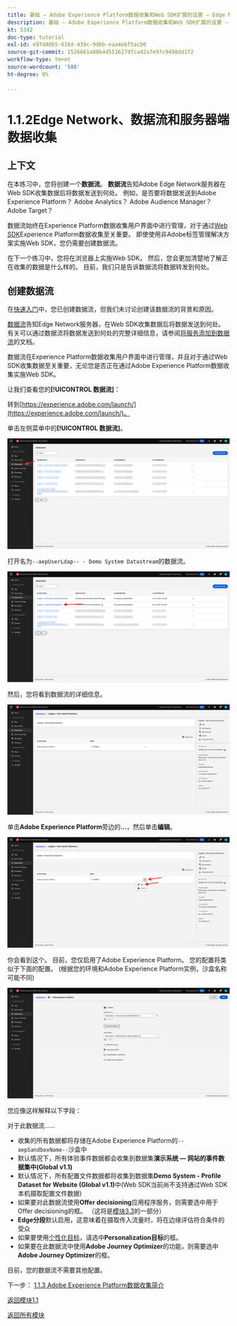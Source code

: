 ```yaml
---
title: 基础 — Adobe Experience Platform数据收集和Web SDK扩展的设置 — Edge Network、数据流和服务器端数据收集
description: 基础 — Adobe Experience Platform数据收集和Web SDK扩展的设置 — Edge Network、数据流和服务器端数据收集
kt: 5342
doc-type: tutorial
exl-id: e97d40b5-616d-439c-9d6b-eaa4ebf5acb0
source-git-commit: 1526661a80b4d551627dfca42a7e97c9498dd1f2
workflow-type: tm+mt
source-wordcount: '588'
ht-degree: 0%

---
```


# 1.1.2Edge Network、数据流和服务器端数据收集

## 上下文

在本练习中，您将创建一个&#x200B;**数据流**。 **数据流**&#x200B;告知Adobe Edge Network服务器在Web SDK收集数据后将数据发送到何处。 例如，是否要将数据发送到Adobe Experience Platform？ Adobe Analytics？ Adobe Audience Manager？ Adobe Target？

数据流始终在Experience Platform数据收集用户界面中进行管理，对于通过[Web SDK](https://experienceleague.adobe.com/zh-hans/docs/experience-platform/web-sdk/home)Experience Platform数据收集至关重要。 即使使用非Adobe标签管理解决方案实施Web SDK，您仍需要创建数据流。

在下一个练习中，您将在浏览器上实施Web SDK。 然后，您会更加清楚地了解正在收集的数据是什么样的。 目前，我们只是告诉数据流将数据转发到何处。

## 创建数据流

在[快速入门](./../../../modules/gettingstarted/gettingstarted/ex2.md)中，您已创建数据流，但我们未讨论创建该数据流的背景和原因。

[数据流](https://experienceleague.adobe.com/zh-hans/docs/experience-platform/datastreams/overview)告知Edge Network服务器，在Web SDK收集数据后将数据发送到何处。 有关可以通过数据流将数据发送到何处的完整详细信息，请参阅[将服务添加到数据流](https://experienceleague.adobe.com/zh-hans/docs/experience-platform/datastreams/configure#add-services)的文档。

数据流在Experience Platform数据收集用户界面中进行管理，并且对于通过Web SDK收集数据至关重要，无论您是否正在通过Adobe Experience Platform数据收集实施Web SDK。

让我们查看您的&#x200B;**[!UICONTROL 数据流]**：

转到[https://experience.adobe.com/launch/](https://experience.adobe.com/launch/)。

单击左侧菜单中的&#x200B;**[!UICONTROL 数据流]**。

![单击左侧导航中的“数据流”图标](./images/edgeconfig1.png)

打开名为`--aepUserLdap-- - Demo System Datastream`的数据流。

![命名数据流并保存](./images/edgeconfig2.png)

然后，您将看到数据流的详细信息。

![命名数据流并保存](./images/edgecfg1.png)

单击&#x200B;**Adobe Experience Platform**&#x200B;旁边的&#x200B;**...**，然后单击&#x200B;**编辑**。

![命名数据流并保存](./images/edgecfg1a.png)

你会看到这个。 目前，您仅启用了Adobe Experience Platform。 您的配置将类似于下面的配置。 (根据您的环境和Adobe Experience Platform实例，沙盒名称可能不同)

![命名数据流并保存](./images/edgecfg2.png)

您应像这样解释以下字段：

对于此数据流……

- 收集的所有数据都将存储在Adobe Experience Platform的`--aepSandboxName--`沙盒中
- 默认情况下，所有体验事件数据都会收集到数据集&#x200B;**演示系统 — 网站的事件数据集中(Global v1.1)**
- 默认情况下，所有配置文件数据都将收集到数据集&#x200B;**Demo System - Profile Dataset for Website (Global v1.1)**&#x200B;中(Web SDK当前尚不支持通过Web SDK本机摄取配置文件数据)
- 如果要对此数据流使用&#x200B;**Offer decisioning**&#x200B;应用程序服务，则需要选中用于Offer decisioning的框。 （这将是[模块3.3](./../../../modules/ajo-b2c/module3.3/offer-decisioning.md)的一部分）
- **Edge分段**&#x200B;默认启用，这意味着在摄取传入流量时，将在边缘评估符合条件的受众
- 如果要使用[个性化目标](https://experienceleague.adobe.com/zh-hans/docs/experience-platform/destinations/catalog/personalization/overview)，请选中&#x200B;**Personalization目标**&#x200B;的框。
- 如果要在此数据流中使用&#x200B;**Adobe Journey Optimizer**&#x200B;的功能，则需要选中&#x200B;**Adobe Journey Optimizer**&#x200B;的框。


目前，您的数据流不需要其他配置。

下一步： [1.1.3 Adobe Experience Platform数据收集简介](./ex3.md)

[返回模块1.1](./data-ingestion-launch-web-sdk.md)

[返回所有模块](./../../../overview.md)
